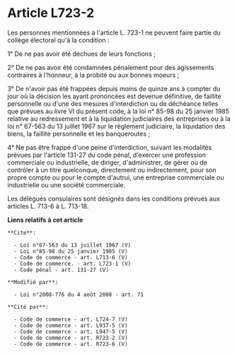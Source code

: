 # Article L723-2

Les personnes mentionnées à l'article L. 723-1 ne peuvent faire partie du collège électoral qu'à la condition : 

1° De ne pas avoir été déchues de leurs fonctions ; 

2° De ne pas avoir été condamnées pénalement pour des agissements contraires à l'honneur, à la probité ou aux bonnes
moeurs ; 

3° De n'avoir pas été frappées depuis moins de quinze ans à compter du jour où la décision les ayant prononcées est devenue
définitive, de faillite personnelle ou d'une des mesures d'interdiction ou de déchéance telles que prévues au livre VI du
présent code, à la loi n° 85-98 du 25 janvier 1985 relative au redressement et à la liquidation judiciaires des entreprises
ou à la loi n° 67-563 du 13 juillet 1967 sur le règlement judiciaire, la liquidation des biens, la faillite personnelle et
les banqueroutes ; 

4° Ne pas être frappé d'une peine d'interdiction, suivant les modalités prévues par l'article 131-27 du code pénal, d'exercer
une profession commerciale ou industrielle, de diriger, d'administrer, de gérer ou de contrôler à un titre quelconque,
directement ou indirectement, pour son propre compte ou pour le compte d'autrui, une entreprise commerciale ou industrielle
ou une société commerciale. 

Les délégués consulaires sont désignés dans les conditions prévues aux articles L. 713-6 à L. 713-18.

**Liens relatifs à cet article**

	**Cite**:

	  - Loi n°67-563 du 13 juillet 1967 (V)
	  - Loi n°85-98 du 25 janvier 1985 (V)
	  - Code de commerce - art. L713-6 (V)
	  - Code de commerce. - art. L723-1 (V)
	  - Code pénal - art. 131-27 (V)

	**Modifié par**:

	  - Loi n°2008-776 du 4 août 2008 - art. 71

	**Cité par**:

	  - Code de commerce - art. L724-7 (V)
	  - Code de commerce - art. L937-5 (V)
	  - Code de commerce - art. L947-5 (V)
	  - Code de commerce - art. R723-2 (V)
	  - Code de commerce - art. R723-6 (V)

